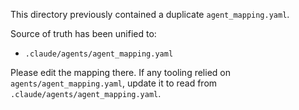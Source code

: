 This directory previously contained a duplicate `agent_mapping.yaml`.

Source of truth has been unified to:
- `.claude/agents/agent_mapping.yaml`

Please edit the mapping there. If any tooling relied on `agents/agent_mapping.yaml`, update it to read from `.claude/agents/agent_mapping.yaml`.

